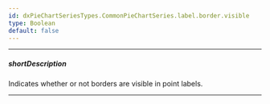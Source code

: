 ```yaml
---
id: dxPieChartSeriesTypes.CommonPieChartSeries.label.border.visible
type: Boolean
default: false
---
```

---
##### shortDescription
Indicates whether or not borders are visible in point labels.

---
